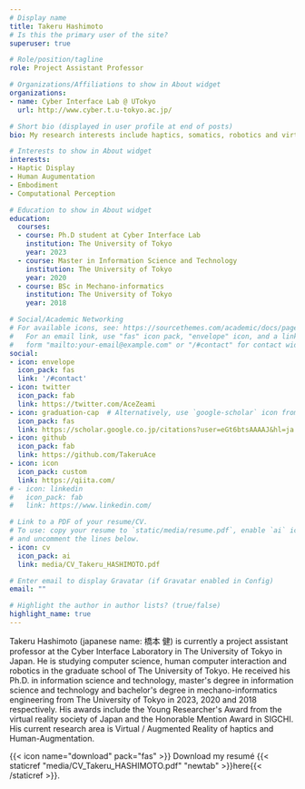 ```yaml
---
# Display name
title: Takeru Hashimoto
# Is this the primary user of the site?
superuser: true

# Role/position/tagline
role: Project Assistant Professor

# Organizations/Affiliations to show in About widget
organizations:
- name: Cyber Interface Lab @ UTokyo
  url: http://www.cyber.t.u-tokyo.ac.jp/

# Short bio (displayed in user profile at end of posts)
bio: My research interests include haptics, somatics, robotics and virtual reality.

# Interests to show in About widget
interests:
- Haptic Display
- Human Augumentation
- Embodiment
- Computational Perception

# Education to show in About widget
education:
  courses:
  - course: Ph.D student at Cyber Interface Lab
    institution: The University of Tokyo
    year: 2023
  - course: Master in Information Science and Technology
    institution: The University of Tokyo
    year: 2020
  - course: BSc in Mechano-informatics
    institution: The University of Tokyo
    year: 2018

# Social/Academic Networking
# For available icons, see: https://sourcethemes.com/academic/docs/page-builder/#icons
#   For an email link, use "fas" icon pack, "envelope" icon, and a link in the
#   form "mailto:your-email@example.com" or "/#contact" for contact widget.
social:
- icon: envelope
  icon_pack: fas
  link: '/#contact'
- icon: twitter
  icon_pack: fab
  link: https://twitter.com/AceZeami
- icon: graduation-cap  # Alternatively, use `google-scholar` icon from `ai` icon pack
  icon_pack: fas
  link: https://scholar.google.co.jp/citations?user=eGt6btsAAAAJ&hl=ja
- icon: github
  icon_pack: fab
  link: https://github.com/TakeruAce
- icon: icon
  icon_pack: custom
  link: https://qiita.com/
# - icon: linkedin
#   icon_pack: fab
#   link: https://www.linkedin.com/

# Link to a PDF of your resume/CV.
# To use: copy your resume to `static/media/resume.pdf`, enable `ai` icons in `params.toml`, 
# and uncomment the lines below.
- icon: cv
  icon_pack: ai
  link: media/CV_Takeru_HASHIMOTO.pdf

# Enter email to display Gravatar (if Gravatar enabled in Config)
email: ""

# Highlight the author in author lists? (true/false)
highlight_name: true
---
```


Takeru Hashimoto (japanese name: 橋本 健) is currently a project assistant professor at the Cyber Interface Laboratory in The University of Tokyo in Japan. He is studying computer science, human computer interaction and robotics in the graduate school of The University of Tokyo. He received his Ph.D. in information science and technology, master's degree in information science and technology and bachelor's degree in mechano-informatics engineering from The University of Tokyo in 2023, 2020 and 2018 respectively.
His awards include the Young Researcher's Award from the virtual reality society of Japan and the Honorable Mention Award in SIGCHI.
His current research area is Virtual / Augmented Reality of haptics and Human-Augmentation.

{{< icon name="download" pack="fas" >}} Download my resumé {{< staticref "media/CV_Takeru_HASHIMOTO.pdf" "newtab" >}}here{{< /staticref >}}.
